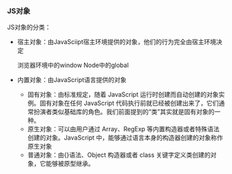 ### JS对象

JS对象的分类：

- 宿主对象：由JavaSciipt宿主环境提供的对象，他们的行为完全由宿主环境决定

  浏览器环境中的window   Node中的global

- 内置对象：由JavaScript语言提供的对象

  - 固有对象：由标准规定，随着 JavaScript 运行时创建而自动创建的对象实例。固有对象在任何 JavaScript 代码执行前就已经被创建出来了，它们通常扮演者类似基础库的角色。我们前面提到的“类”其实就是固有对象的一种。
  - 原生对象：可以由用户通过 Array、RegExp 等内置构造器或者特殊语法创建的对象。JavaScript 中，能够通过语言本身的构造器创建的对象称作原生对象
  - 普通对象：由{}语法、Object 构造器或者 class 关键字定义类创建的对象，它能够被原型继承。

